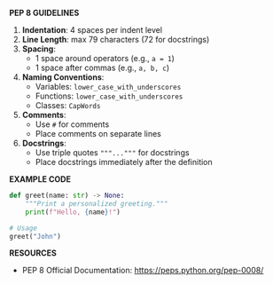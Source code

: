**PEP 8 GUIDELINES**

1. **Indentation**: 4 spaces per indent level
2. **Line Length**: max 79 characters (72 for docstrings)
3. **Spacing**:
	* 1 space around operators (e.g., `a = 1`)
	* 1 space after commas (e.g., `a, b, c`)
4. **Naming Conventions**:
	* Variables: `lower_case_with_underscores`
	* Functions: `lower_case_with_underscores`
	* Classes: `CapWords`
5. **Comments**:
	* Use `#` for comments
	* Place comments on separate lines
6. **Docstrings**:
	* Use triple quotes `"""..."""` for docstrings
	* Place docstrings immediately after the definition

**EXAMPLE CODE**
```python
def greet(name: str) -> None:
    """Print a personalized greeting."""
    print(f"Hello, {name}!")

# Usage
greet("John")
```
**RESOURCES**

* PEP 8 Official Documentation: <https://peps.python.org/pep-0008/>  
